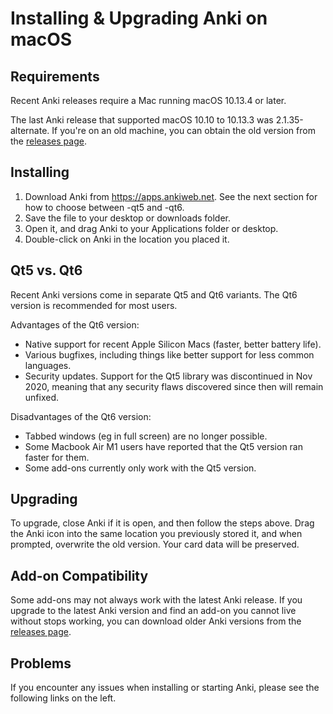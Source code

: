 # Installing & Upgrading Anki on macOS

<!-- toc -->

## Requirements

Recent Anki releases require a Mac running macOS 10.13.4 or later.

The last Anki release that supported macOS 10.10 to 10.13.3 was
2.1.35-alternate. If you're on an old machine, you can obtain the old
version from the [releases page](https://github.com/ankitects/anki/releases).

## Installing

1. Download Anki from <https://apps.ankiweb.net>. See the next section
   for how to choose between -qt5 and -qt6.
2. Save the file to your desktop or downloads folder.
3. Open it, and drag Anki to your Applications folder or desktop.
4. Double-click on Anki in the location you placed it.

## Qt5 vs. Qt6

Recent Anki versions come in separate Qt5 and Qt6 variants. The Qt6 version
is recommended for most users.

Advantages of the Qt6 version:

- Native support for recent Apple Silicon Macs (faster, better battery life).
- Various bugfixes, including things like better support for less common languages.
- Security updates. Support for the Qt5 library was discontinued in Nov 2020,
  meaning that any security flaws discovered since then will remain unfixed.

Disadvantages of the Qt6 version:

- Tabbed windows (eg in full screen) are no longer possible.
- Some Macbook Air M1 users have reported that the Qt5 version ran faster for
  them.
- Some add-ons currently only work with the Qt5 version.

## Upgrading

To upgrade, close Anki if it is open, and then follow the steps above. Drag
the Anki icon into the same location you previously stored it, and when prompted,
overwrite the old version. Your card data will be preserved.

## Add-on Compatibility

Some add-ons may not always work with the latest Anki release. If you upgrade to
the latest Anki version and find an add-on you cannot live without stops working,
you can download older Anki versions from the [releases page](https://github.com/ankitects/anki/releases).

## Problems

If you encounter any issues when installing or starting Anki, please see the
following links on the left.

